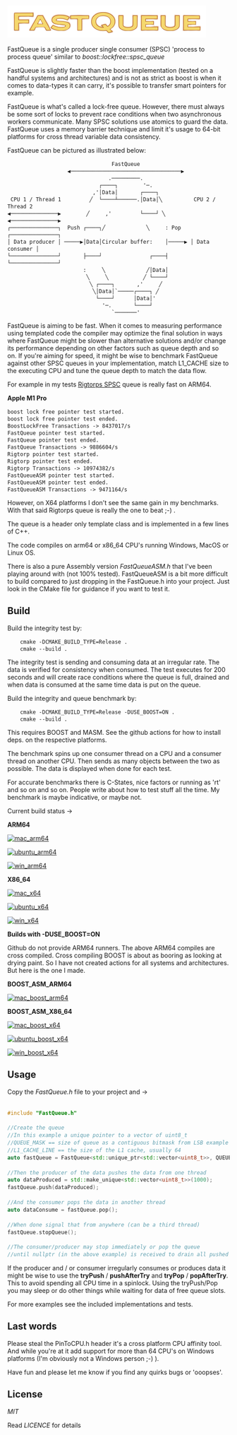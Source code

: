 ![Logo](fastqueuesmall.png)


FastQueue is a single producer single consumer (SPSC) 'process to process queue' similar to *boost::lockfree::spsc_queue*

FastQueue is slightly faster than the boost implementation (tested on a handful systems and architectures) and is not as strict as boost is when it comes to data-types it can carry, it's possible to transfer smart pointers for example.

FastQueue is what's called a lock-free queue. However, there must always be some sort of locks to prevent race conditions when two asynchronous workers communicate. Many SPSC solutions use atomics to guard the data. FastQueue uses a memory barrier technique and limit it's usage to 64-bit platforms for cross thread variable data consistency.    

FastQueue can be pictured as illustrated below:

```
                                 FastQueue                                 
                   ◀───────────────────────────────────▶                   
                                .─────────.                                
                             ┌────┐        '─.                             
                           ,'│Data│       ┌────┐                           
 CPU 1 / Thread 1         ╱  └────┴──────.│Data│╲          CPU 2 / Thread 2      
◀───────────────▶        ╱     ,'         └────┘ ╲        ◀───────────────▶
┌───────────────┐  Push ┌────┐╱             ╲     : Pop   ┌───────────────┐
│ Data producer │ ─────▶│Data│Circular buffer:    │─────▶ │ Data consumer │
└───────────────┘       ├────┘               ┌────┤       └───────────────┘
                        :     ╲             ╱│Data│                        
                         ╲     ╲           ╱ └────┘                        
                          ╲ ┌────┐       ,'     ╱                          
                           ╲│Data│`─────┌────┐ ╱                           
                            └────┘      │Data│'                            
                              '─.       └────┘                             
                                 `───────'                                 
```

FastQueue is aiming to be fast. When it comes to measuring performance using templated code the compiler may optimize the final solution in ways where FastQueue might be slower than alternative solutions and/or change its performance depending on other factors such as queue depth and so on. If you're aiming for speed, it might be wise to benchmark FastQueue against other SPSC queues in your implementation, match L1_CACHE size to the executing CPU and tune the queue depth to match the data flow.

For example in my tests [Rigtorps SPSC](https://github.com/rigtorp/SPSCQueue) queue is really fast on ARM64.

**Apple M1 Pro**

```
boost lock free pointer test started.
boost lock free pointer test ended.
BoostLockFree Transactions -> 8437017/s
FastQueue pointer test started.
FastQueue pointer test ended.
FastQueue Transactions -> 9886604/s
Rigtorp pointer test started.
Rigtorp pointer test ended.
Rigtorp Transactions -> 10974382/s
FastQueueASM pointer test started.
FastQueueASM pointer test ended.
FastQueueASM Transactions -> 9471164/s
```

However, on X64 platforms I don't see the same gain in my benchmarks. With that said Rigtorps queue is really the one to beat ;-) .


The queue is a header only template class and is implemented in a few lines of C++.

The code compiles on arm64 or x86_64 CPU's running Windows, MacOS or Linux OS.

There is also a pure Assembly version *FastQueueASM.h* that I've been playing around with (not 100% tested). FastQueueASM is a bit more difficult to build compared to just dropping in the FastQueue.h into your project. Just look in the CMake file for guidance if you want to test it.

## Build

Build the integrity test by:

```
	cmake -DCMAKE_BUILD_TYPE=Release .
	cmake --build .
```
The integrity test is sending and consuming data at an irregular rate. The data is verified for consistency when consumed. The test executes for 200 seconds and will create race conditions where the queue is full, drained and when data is consumed at the same time data is put on the queue. 

Build the integrity and queue benchmark by:

```
	cmake -DCMAKE_BUILD_TYPE=Release -DUSE_BOOST=ON .
	cmake --build .
```

This requires BOOST and MASM. See the github actions for how to install deps. on the respective platforms.

The benchmark spins up one consumer thread on a CPU and a consumer thread on another CPU. Then sends as many objects between the two as possible. The data is displayed when done for each test.

For accurate benchmarks there is C-States, nice factors or running as 'rt' and so on and so on. People write about how to test stuff all the time. My benchmark is maybe indicative, or maybe not.
 

Current build status ->

**ARM64**

[![mac_arm64](https://github.com/andersc/fastqueue/actions/workflows/mac_arm64.yml/badge.svg)](https://github.com/andersc/fastqueue/actions/workflows/mac_arm64.yml)

[![ubuntu_arm64](https://github.com/andersc/fastqueue/actions/workflows/ubuntu_arm64.yml/badge.svg)](https://github.com/andersc/fastqueue/actions/workflows/ubuntu_arm64.yml)

[![win_arm64](https://github.com/andersc/fastqueue/actions/workflows/win_arm64.yml/badge.svg)](https://github.com/andersc/fastqueue/actions/workflows/win_arm64.yml)

**X86_64**

[![mac_x64](https://github.com/andersc/fastqueue/actions/workflows/mac_x64.yml/badge.svg)](https://github.com/andersc/fastqueue/actions/workflows/mac_x64.yml)

[![ubuntu_x64](https://github.com/andersc/fastqueue/actions/workflows/ubuntu_x64.yml/badge.svg)](https://github.com/andersc/fastqueue/actions/workflows/ubuntu_x64.yml)

[![win_x64](https://github.com/andersc/fastqueue/actions/workflows/win_x64.yml/badge.svg)](https://github.com/andersc/fastqueue/actions/workflows/win_x64.yml)

**Builds with -DUSE_BOOST=ON**

Github do not provide ARM64 runners. The above ARM64 compiles are cross compiled. Cross compiling BOOST is about as booring as looking at drying paint. So I have not created actions for all systems and architectures. But here is the one I made.

**BOOST_ASM_ARM64**

[![mac_boost_arm64](https://github.com/andersc/fastqueue/actions/workflows/mac_boost_arm64.yml/badge.svg)](https://github.com/andersc/fastqueue/actions/workflows/mac_boost_arm64.yml)

**BOOST_ASM_X86_64**

[![mac_boost_x64](https://github.com/andersc/fastqueue/actions/workflows/mac_boost_x64.yml/badge.svg)](https://github.com/andersc/fastqueue/actions/workflows/mac_boost_x64.yml)

[![ubuntu_boost_x64](https://github.com/andersc/fastqueue/actions/workflows/ubuntu_boost_x64.yml/badge.svg)](https://github.com/andersc/fastqueue/actions/workflows/ubuntu_boost_x64.yml)

[![win_boost_x64](https://github.com/andersc/fastqueue/actions/workflows/win_boost_x64.yml/badge.svg)](https://github.com/andersc/fastqueue/actions/workflows/win_boost_x64.yml)
  

## Usage

Copy the *FastQueue.h* file to your project and ->

```cpp

#include "FastQueue.h"

//Create the queue
//In this example a unique pointer to a vector of uint8_t
//QUEUE_MASK == size of queue as a contiguous bitmask from LSB example 0b1111
//L1_CACHE_LINE == the size of the L1 cache, usually 64
auto fastQueue = FastQueue<std::unique_ptr<std::vector<uint8_t>>, QUEUE_MASK, L1_CACHE_LINE>();

//Then the producer of the data pushes the data from one thread
auto dataProduced = std::make_unique<std::vector<uint8_t>>(1000);
fastQueue.push(dataProduced);

//And the consumer pops the data in another thread    
auto dataConsume = fastQueue.pop();

//When done signal that from anywhere (can be a third thread)
fastQueue.stopQueue();

//The consumer/producer may stop immediately or pop the queue
//until nullptr (in the above example) is received to drain all pushed items. 


```

If the producer and / or consumer irregularly consumes or produces data it might be wise to use the **tryPush** / **pushAfterTry** and **tryPop** / **popAfterTry**. This to avoid spending all CPU time in a spinlock. Using the tryPush/Pop you may sleep or do other things while waiting for data of free queue slots.  


For more examples see the included implementations and tests.

## Last words

Please steal the PinToCPU.h header it's a cross platform CPU affinity tool. And while you're at it add support for more than 64 CPU's on Windows platforms (I'm obviously not a Windows person ;-) ).

Have fun and please let me know if you find any quirks bugs or 'ooopses'.

## License

*MIT*

Read *LICENCE* for details
